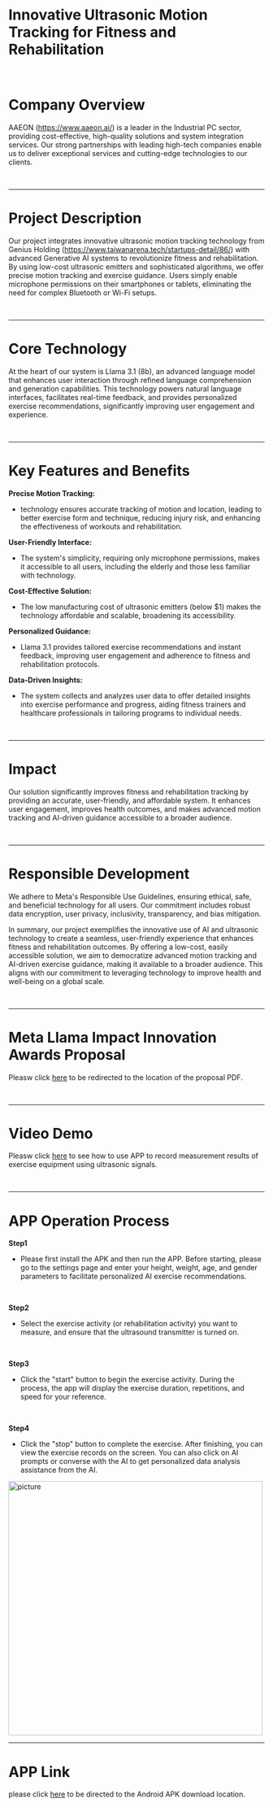 # Innovative Ultrasonic Motion Tracking for Fitness and Rehabilitation
<br/>

# Company Overview

AAEON (https://www.aaeon.ai/) is a leader in the Industrial PC sector, providing cost-effective, high-quality solutions and system integration services. Our strong partnerships with leading high-tech companies enable us to deliver exceptional services and cutting-edge technologies to our clients.

<br/>

---

# Project Description

Our project integrates innovative ultrasonic motion tracking technology from Genius Holding (https://www.taiwanarena.tech/startups-detail/86/) with advanced Generative AI systems to revolutionize fitness and rehabilitation. By using low-cost ultrasonic emitters and sophisticated algorithms, we offer precise motion tracking and exercise guidance. Users simply enable microphone permissions on their smartphones or tablets, eliminating the need for complex Bluetooth or Wi-Fi setups.

<br/>

---

# Core Technology

At the heart of our system is Llama 3.1 (8b), an advanced language model that enhances user interaction through refined language comprehension and generation capabilities. This technology powers natural language interfaces, facilitates real-time feedback, and provides personalized exercise recommendations, significantly improving user engagement and experience.

<br/>

---

# Key Features and Benefits

**Precise Motion Tracking:** 
- technology ensures accurate tracking of motion and location, leading to better exercise form and technique, reducing injury risk, and enhancing the effectiveness of workouts and rehabilitation.
  
**User-Friendly Interface:**
- The system's simplicity, requiring only microphone permissions, makes it accessible to all users, including the elderly and those less familiar with technology.
  
**Cost-Effective Solution:**
- The low manufacturing cost of ultrasonic emitters (below $1) makes the technology affordable and scalable, broadening its accessibility.
  
**Personalized Guidance:**
- Llama 3.1 provides tailored exercise recommendations and instant feedback, improving user engagement and adherence to fitness and rehabilitation protocols.
  
**Data-Driven Insights:** 
- The system collects and analyzes user data to offer detailed insights into exercise performance and progress, aiding fitness trainers and healthcare professionals in tailoring programs to individual needs.

<br/>

---

# Impact

Our solution significantly improves fitness and rehabilitation tracking by providing an accurate, user-friendly, and affordable system. It enhances user engagement, improves health outcomes, and makes advanced motion tracking and AI-driven guidance accessible to a broader audience.

<br/>
 
---

# Responsible Development

We adhere to Meta's Responsible Use Guidelines, ensuring ethical, safe, and beneficial technology for all users. Our commitment includes robust data encryption, user privacy, inclusivity, transparency, and bias mitigation.

In summary, our project exemplifies the innovative use of AI and ultrasonic technology to create a seamless, user-friendly experience that enhances fitness and rehabilitation outcomes. By offering a low-cost, easily accessible solution, we aim to democratize advanced motion tracking and AI-driven exercise guidance, making it available to a broader audience. This aligns with our commitment to leveraging technology to improve health and well-being on a global scale.

</br>

---

# Meta Llama Impact Innovation Awards Proposal

Pleasw click [here](https://github.com/AAEONMETATEST/Innovative-Ultrasonic-Motion-Tracking-for-Fitness-and-Rehabilitation/blob/main/reference/Meta%20llama%20proposal-AAEON20240726.pdf) to be redirected to the location of the proposal PDF.

</br>

---

# Video Demo

Pleasw click [here](https://www.youtube.com/watch?v=MKBsYrS7e_U) to see how to use APP to record measurement results of exercise equipment using ultrasonic signals.

</br>

---

# APP Operation Process

**Step1**
- Please first install the APK and then run the APP. Before starting, please go to the settings page and enter your height, weight, age, and gender parameters to facilitate personalized AI exercise recommendations.

</br>

**Step2**
- Select the exercise activity (or rehabilitation activity) you want to measure, and ensure that the ultrasound transmitter is turned on.

</br>

**Step3**
- Click the "start" button to begin the exercise activity. During the process, the app will display the exercise duration, repetitions, and speed for your reference.

</br>


**Step4**
- Click the "stop" button to complete the exercise. After finishing, you can view the exercise records on the screen. You can also click on AI prompts or converse with the AI to get personalized data analysis assistance from the AI.

<img src="https://github.com/AAEONMETATEST/Innovative-Ultrasonic-Motion-Tracking-for-Fitness-and-Rehabilitation/blob/main/reference/APP.jpg" alt="picture" width="500">

</br>

---

# APP Link

please click [here](https://github.com/AAEONMETATEST/Innovative-Ultrasonic-Motion-Tracking-for-Fitness-and-Rehabilitation/blob/main/reference/exercise_ai_aeeon_1.1.5.apk) to be directed to the Android APK download location.
